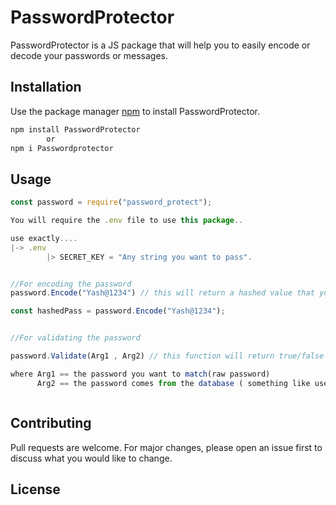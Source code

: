 # PasswordProtector

PasswordProtector is a JS package that will help you to easily encode or decode your passwords or messages.

## Installation

Use the package manager [npm](https://www.npmjs.com/package/password_protector) to install PasswordProtector.

```bash
npm install PasswordProtector
        or
npm i Passwordprotector
```

## Usage

```Node.js
const password = require("password_protect");

You will require the .env file to use this package..

use exactly....
|-> .env
        |> SECRET_KEY = "Any string you want to pass".


//For encoding the password
password.Encode("Yash@1234") // this will return a hashed value that you can save inside your DB.

const hashedPass = password.Encode("Yash@1234");


//For validating the password

password.Validate(Arg1 , Arg2) // this function will return true/false value.

where Arg1 == the password you want to match(raw password)
      Arg2 == the password comes from the database ( something like user.password)



```

## Contributing

Pull requests are welcome. For major changes, please open an issue first to discuss what you would like to change.

## License
